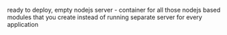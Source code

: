 ready to deploy, empty nodejs server - container for all those nodejs based modules that you create instead of running separate server for every application